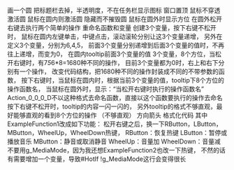 画一个圆
把标题栏去掉，半透明度，不在任务栏显示图标
窗口置顶
鼠标不穿透
激活圆
鼠标在圆内则激活圆
隐藏而不摧毁圆
鼠标在圆外时显示方位
在圆外松开右键去执行两个简单的操作
重命名函数和变量
创建3个变量，按下右键不松开时，
  鼠标在圆内左键单击，中键点击，滚动滚轮分别让这3个变量递增，
  另外在定义3个变量，分别为6,4,5，
  前面3个变量分别递增到后面3个变量的值时，不再往上递增，而变为0，
  在圆内tooltip前面3个变量的值
3个变量，8个方位，当松开右键时，有7*5*6*8=1680种不同的操作，
  目前3个变量都为0时，右上和右下分别有一个操作，
  改变代码结构，把1680种不同的操作封装成不同的不带参数的函数，
  按下右键时，当鼠标在圆内时，根据当前3个变量的值，tooltip下8个方位的操作函数名，
  当鼠标在圆外时，显示：“当松开右键时执行的操作函数名”
Action_0_0_0_D不以这种格式去命名函数，直接以这个函数要执行的操作去命名
按下右键不松开时，tooltip的内容一闪一闪的，
  另外tooltip的格式不够直观，最好能够直观的看到8个方位的操作
  （不够直观）
  方向箭头
格式化代码
其中ExampleFunction1改成如下功能：
  松开右键之后，换一下RButton，LButton，MButton，WheelUp，WheelDown热键，
  RButton：恢复热键
  LButton：暂停或播放音乐
  MButton：静音或取消静音
  WheelUp：音量加
  WheelDown：音量减
不要用g_MediaMode，因为我还想ExampleFunction2也改一下热键，
  不然的话有需要增加一个变量，导致#HotIf !g_MediaMode这行会变得很长
